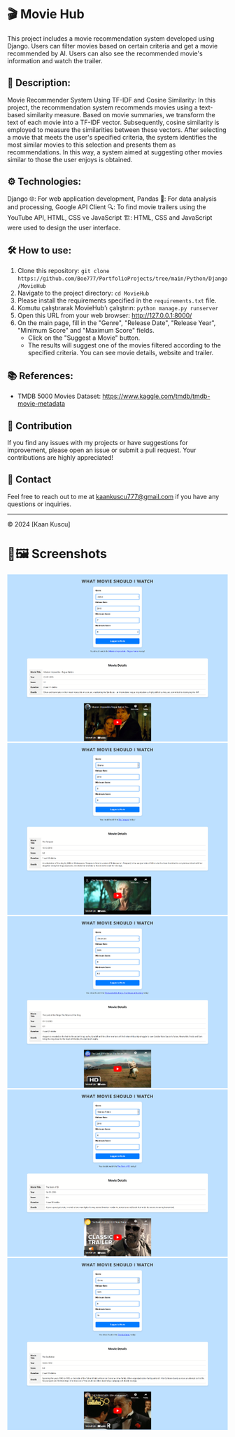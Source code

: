 # 🎬 Movie Hub
This project includes a movie recommendation system developed using Django. Users can filter movies based on certain criteria and get a movie recommended by AI. Users can also see the recommended movie's information and watch the trailer.

## 📝 Description:
Movie Recommender System Using TF-IDF and Cosine Similarity:
In this project, the recommendation system recommends movies using a text-based similarity measure. Based on movie summaries, we transform the text of each movie into a TF-IDF vector. Subsequently, cosine similarity is employed to measure the similarities between these vectors. After selecting a movie that meets the user's specified criteria, the system identifies the most similar movies to this selection and presents them as recommendations. In this way, a system aimed at suggesting other movies similar to those the user enjoys is obtained.

## ⚙️ Technologies:
Django 🌐: For web application development,
Pandas 🐼: For data analysis and processing,
Google API Client 🔍: To find movie trailers using the YouTube API,
HTML, CSS ve JavaScript 🏗️: HTML, CSS and JavaScript were used to design the user interface.    

## 🛠️ How to use:
1. Clone this repository: `git clone https://github.com/Boe777/PortfolioProjects/tree/main/Python/Django/MovieHub`
2. Navigate to the project directory: `cd MovieHub`
3. Please install the requirements specified in the `requirements.txt` file.
4. Komutu çalıştırarak MovieHub'ı çalıştırın: `python manage.py runserver`
5. Open this URL from your web browser: http://127.0.0.1:8000/
6. On the main page, fill in the "Genre", "Release Date", "Release Year", "Minimum Score" and "Maximum Score" fields.
   - Click on the "Suggest a Movie" button.
   - The results will suggest one of the movies filtered according to the specified criteria. You can see movie details, website and trailer.


## 📚 References:
- TMDB 5000 Movies Dataset: https://www.kaggle.com/tmdb/tmdb-movie-metadata

## 🤝 Contribution

If you find any issues with my projects or have suggestions for improvement, please open an issue or submit a pull request. Your contributions are highly appreciated!

## 📧 Contact

Feel free to reach out to me at [kaankuscu777@gmail.com](mailto:kaankuscu777@gmail.com) if you have any questions or inquiries.

---
© 2024 [Kaan Kuscu]

# 📸🖼️ Screenshots

<img aline="center" src="https://raw.githubusercontent.com/Boe777/PortfolioProjects/main/Python/Django/MovieHub/Screenshoots/1.png" alt="secreenshot">
<img aline="center" src="https://raw.githubusercontent.com/Boe777/PortfolioProjects/main/Python/Django/MovieHub/Screenshoots/2.png" alt="secreenshot">
<img aline="center" src="https://raw.githubusercontent.com/Boe777/PortfolioProjects/main/Python/Django/MovieHub/Screenshoots/3.png" alt="secreenshot">
<img aline="center" src="https://raw.githubusercontent.com/Boe777/PortfolioProjects/main/Python/Django/MovieHub/Screenshoots/4.png" alt="secreenshot">
<img aline="center" src="https://raw.githubusercontent.com/Boe777/PortfolioProjects/main/Python/Django/MovieHub/Screenshoots/5.png" alt="secreenshot">
